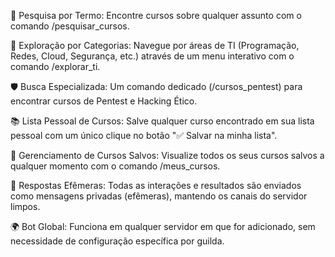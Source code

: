 🔎 Pesquisa por Termo: Encontre cursos sobre qualquer assunto com o comando /pesquisar_cursos.

🧭 Exploração por Categorias: Navegue por áreas de TI (Programação, Redes, Cloud, Segurança, etc.) através de um menu interativo com o comando /explorar_ti.

🛡️ Busca Especializada: Um comando dedicado (/cursos_pentest) para encontrar cursos de Pentest e Hacking Ético.

📚 Lista Pessoal de Cursos: Salve qualquer curso encontrado em sua lista pessoal com um único clique no botão "✅ Salvar na minha lista".

👤 Gerenciamento de Cursos Salvos: Visualize todos os seus cursos salvos a qualquer momento com o comando /meus_cursos.

🤫 Respostas Efêmeras: Todas as interações e resultados são enviados como mensagens privadas (efêmeras), mantendo os canais do servidor limpos.

🌍 Bot Global: Funciona em qualquer servidor em que for adicionado, sem necessidade de configuração específica por guilda.
